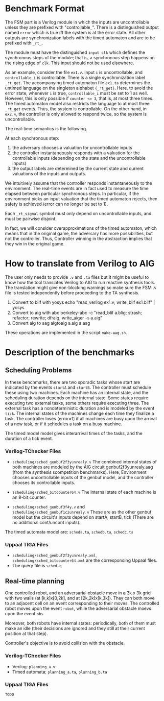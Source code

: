 # Benchmark Format
The FSM part is a Verilog module in which the inputs are uncontrollable unless they are prefixed with "controllable_".
There is a distinguished output named `error` which is true iff the system is at the error state.
All other outputs are synchronization labels with the timed automaton and are to be prefixed with `_rt_`.

The module must have the distinguished `input clk` which defines the synchronous steps of the module;
that is, a synchronous step happens on the rising edge of `clk`. This input should not be used elsewhere.

As an example, consider the file `ex1.v`. Input `i` is uncontrollable, and `controllable_i` is controllable. There is a single synchronization label `_rt_get`. The accompanying timed automaton file `ex1.ta` determines the untimed language on the singleton alphabet `{_rt_get}`.
Here, to avoid the error state, whenever `i` is true, `controllable_i` must be set to 1 as well. However, this is only possible if `counter <= 3`, that is,
at most three times. The timed automaton model also restricts the language to at most three `_rt_get` events.
Thus, the system is controllable.
On the other hand, in `ex2.v`, the controller is only allowed to respond twice, so the system is uncontrollable.
    
The real-time semantics is the following. 

At each synchronous step:
1. the adversary chooses a valuation for uncontrollable inputs
2. the controller instantaneously responds with a valuation for the controllable inputs (depending on the state and the uncontrollable inputs)
3. the output labels are determined by the current state and current valuations of the inputs and outputs. 

We intuitively assume that the controller responds instantaneously to the environment. The real-time events are in fact used to measure the time elapsed
between particular synchronous steps. In particular, if the environment picks an input valuation that the timed automaton rejects, then safety is achieved
(error can no longer be set to 1).

Each `_rt_sigmal` symbol must only depend on uncontrollable inputs, and must be pairwise disjoint.

In fact, we will consider overapproximations of the timed automaton, which means that in the original game, the adversary has more possibilities, but not the controller. Thus, Controller winning in the abstraction implies that they win in the original game.

# How to translate from Verilog to AIG
The user only needs to provide `.v` and `.ta` files but it might be useful to know how the tool translates Verilog to AIG to run reactive synthesis tools.
The translation might give non-blocking warnings so make sure the FSM .v file is tested independently before proceeding to the TA synthesis.

1. Convert to blif with yosys
    echo "read_verilog ex1.v; write_blif ex1.blif" | yosys
2. Convert to aig with abc
    berkeley-abc -c "read_blif a.blig; strash; refactor; rewrite; dfraig; write_aiger -s a.aig"
3. Convert aig to aag
    aigtoaig a.aig a.aag

These operations are implemented in the script `make-aag.sh`.

# Description of the benchmarks
## Scheduling Problems
In these benchmarks, there are two sporadic tasks whose start are indicated by the events `startA` and `startB`.
The controller must schedule these using two machines. Each machine has an internal state,
and the scheduling duration depends on the internal state. Some states require executing two external tasks, some others require executing three.
The external task has a nondeterministic duration and is modeled by the event `tick`.
The internal states of the machines change each time they finalize a task.
The controller loses (error=1) if all machines are busy upon the arrival of a new task, or if it schedules a task on a busy machine.

The timed model model gives interarrival times of the tasks, and the duration of a tick event.

### Verilog-TChecker Files
- `scheduling/sched_genbuf2f3yunrealy.v`
  The combined internal states of both machines are modeled by the AIG circuit genbuf2f3yunrealy.aag (from the synthesis scompetition benchmarks).
  Here, Environment chooses uncontrollable inputs of the genbuf model, and the controller chooses its controllable inputs.
- `scheduling/sched_bitcounter64.v`
  The internal state of each machine is an 8-bit counter.

- `scheduling/sched_genbuf3f4y.v` and `scheduling/sched_genbuf1c2unrealy.v`
  These are as the other genbuf model but the circuit's inputs depend on startA, startB, tick (There are no additional cont/uncont inputs).

The timed automata model are: `scheda.ta`, `schedb.ta`, `schedc.ta`

### Uppaal TIGA Files
- `scheduling/sched_genbuf2f3yunrealy.xml`, `scheduling/sched_bitcounter64.xml` are the corresponding Uppaal files.
- The query file is `sched.q`

## Real-time planning
One controlled robot, and an adversarial obstacle move in a 3k x 3k grid with two walls (at [k,k]x[0,2k], and at [2k,2k]x[k,3k]).
They can both move to an adjacent cell on an event corresponding to their moves. The controlled robot moves upon the event `robot`, while the adversarial obstacle moevs upon the event `obs`.

Moreover, both robots have internal states: periodically, both of them must make an idle (their decisions are ignored and they still at their current position at that step).

Controller's objective is to avoid collision with the obstacle.

### Verilog-TChecker Files
- Verilog: `planning_a.v`
- Timed automata; `planning_a.ta`, `planning_b.ta`

### Uppaal TIGA Files
`TODO`